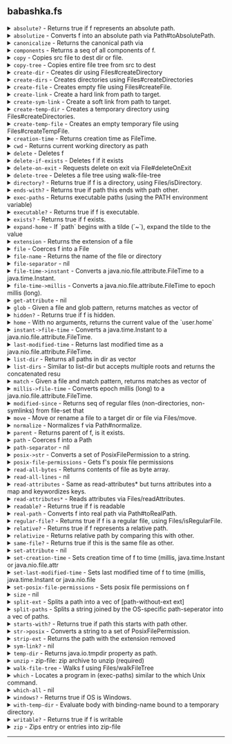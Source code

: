 ## babashka.fs
<details>


<summary><code>absolute?</code>  -  Returns true if f represents an absolute path. </summary>


### `absolute?`
> <code>[f]</code><br>

Returns true if f represents an absolute path.

[Source](null/blob/master/src/babashka/fs.cljc#L103-L105)
</details>


<details>


<summary><code>absolutize</code>  -  Converts f into an absolute path via Path#toAbsolutePath. </summary>


### `absolutize`
> <code>[f]</code><br>

Converts f into an absolute path via Path#toAbsolutePath.

[Source](null/blob/master/src/babashka/fs.cljc#L138-L140)
</details>


<details>


<summary><code>canonicalize</code>  -  Returns the canonical path via </summary>


### `canonicalize`
> <code>[f]</code><br>
> <code>[f {:keys [:nofollow-links]}]</code><br>

Returns the canonical path via
  java.io.File#getCanonicalPath. If :nofollow-links is set, then it
  will fall back on absolutize + normalize. This function can be used
  as an alternative to real-path which requires files to exist.

[Source](null/blob/master/src/babashka/fs.cljc#L152-L161)
</details>


<details>


<summary><code>components</code>  -  Returns a seq of all components of f. </summary>


### `components`
> <code>[f]</code><br>

Returns a seq of all components of f.

[Source](null/blob/master/src/babashka/fs.cljc#L133-L136)
</details>


<details>


<summary><code>copy</code>  -  Copies src file to dest dir or file. </summary>


### `copy`
> <code>[src dest]</code><br>
> <code>[src dest {:keys [:replace-existing :copy-attributes :nofollow-links]}]</code><br>

Copies src file to dest dir or file.
  Options:
  - :replace-existing
  - :copy-attributes
  - :nofollow-links (used to determine to copy symbolic link itself or not).

[Source](null/blob/master/src/babashka/fs.cljc#L342-L358)
</details>


<details>


<summary><code>copy-tree</code>  -  Copies entire file tree from src to dest </summary>


### `copy-tree`
> <code>[src dest]</code><br>
> <code>[src dest {:keys [:replace-existing :copy-attributes :nofollow-links], :as opts}]</code><br>

Copies entire file tree from src to dest. Creates dest if needed
  using create-dirs, passing it the :posix-file-permissions
  option. Supports same options as copy.

[Source](null/blob/master/src/babashka/fs.cljc#L405-L443)
</details>


<details>


<summary><code>create-dir</code>  -  Creates dir using Files#createDirectory </summary>


### `create-dir`
> <code>[path]</code><br>
> <code>[path {:keys [:posix-file-permissions]}]</code><br>

Creates dir using Files#createDirectory. Does not create parents.

[Source](null/blob/master/src/babashka/fs.cljc#L391-L397)
</details>


<details>


<summary><code>create-dirs</code>  -  Creates directories using Files#createDirectories </summary>


### `create-dirs`
> <code>[path]</code><br>
> <code>[path {:keys [:posix-file-permissions]}]</code><br>

Creates directories using Files#createDirectories. Also creates parents if needed.

[Source](null/blob/master/src/babashka/fs.cljc#L399-L403)
</details>


<details>


<summary><code>create-file</code>  -  Creates empty file using Files#createFile. </summary>


### `create-file`
> <code>[path]</code><br>
> <code>[path {:keys [:posix-file-permissions]}]</code><br>

Creates empty file using Files#createFile.

[Source](null/blob/master/src/babashka/fs.cljc#L546-L552)
</details>


<details>


<summary><code>create-link</code>  -  Create a hard link from path to target. </summary>


### `create-link`
> <code>[path target]</code><br>

Create a hard link from path to target.

[Source](null/blob/master/src/babashka/fs.cljc#L510-L515)
</details>


<details>


<summary><code>create-sym-link</code>  -  Create a soft link from path to target. </summary>


### `create-sym-link`
> <code>[path target]</code><br>

Create a soft link from path to target.

[Source](null/blob/master/src/babashka/fs.cljc#L502-L508)
</details>


<details>


<summary><code>create-temp-dir</code>  -  Creates a temporary directory using Files#createDirectories. </summary>


### `create-temp-dir`
> <code>[]</code><br>
> <code>[{:keys [:prefix :path :posix-file-permissions]}]</code><br>

Creates a temporary directory using Files#createDirectories.

  (create-temp-dir): creates temp dir with random prefix.
  (create-temp-dir {:keys [:prefix :path :posix-file-permissions]}):

  create temp dir in path with prefix. If prefix is not provided, a random one
  is generated. If path is not provided, the directory is created as if called with (create-temp-dir). The :posix-file-permissions option is a string like "rwx------".

[Source](null/blob/master/src/babashka/fs.cljc#L450-L472)
</details>


<details>


<summary><code>create-temp-file</code>  -  Creates an empty temporary file using Files#createTempFile. </summary>


### `create-temp-file`
> <code>[]</code><br>
> <code>[{:keys [:path :prefix :suffix :posix-file-permissions]}]</code><br>

Creates an empty temporary file using Files#createTempFile.

  - (create-temp-file): creates temp file with random prefix and suffix.
  - (create-temp-dir {:keys [:prefix :suffix :path :posix-file-permissions]}): create
  temp file in path with prefix. If prefix and suffix are not
  provided, random ones are generated. The :posix-file-permissions
  option is a string like "rwx------".

[Source](null/blob/master/src/babashka/fs.cljc#L474-L500)
</details>


<details>


<summary><code>creation-time</code>  -  Returns creation time as FileTime. </summary>


### `creation-time`
> <code>[f]</code><br>
> <code>[f {:keys [nofollow-links], :as opts}]</code><br>

Returns creation time as FileTime.

[Source](null/blob/master/src/babashka/fs.cljc#L700-L705)
</details>


<details>


<summary><code>cwd</code>  -  Returns current working directory as path </summary>


### `cwd`
> <code>[]</code><br>

Returns current working directory as path

[Source](null/blob/master/src/babashka/fs.cljc#L1009-L1012)
</details>


<details>


<summary><code>delete</code>  -  Deletes f </summary>


### `delete`
> <code>[f]</code><br>

Deletes f. Returns nil if the delete was successful,
  throws otherwise. Does not follow symlinks.

[Source](null/blob/master/src/babashka/fs.cljc#L517-L523)
</details>


<details>


<summary><code>delete-if-exists</code>  -  Deletes f if it exists </summary>


### `delete-if-exists`
> <code>[f]</code><br>

Deletes f if it exists. Returns true if the delete was successful,
  false if f didn't exist. Does not follow symlinks.

[Source](null/blob/master/src/babashka/fs.cljc#L525-L529)
</details>


<details>


<summary><code>delete-on-exit</code>  -  Requests delete on exit via File#deleteOnExit </summary>


### `delete-on-exit`
> <code>[f]</code><br>

Requests delete on exit via File#deleteOnExit. Returns f.

[Source](null/blob/master/src/babashka/fs.cljc#L578-L582)
</details>


<details>


<summary><code>delete-tree</code>  -  Deletes a file tree using walk-file-tree </summary>


### `delete-tree`
> <code>[root]</code><br>

Deletes a file tree using walk-file-tree. Similar to rm -rf. Does not follow symlinks.

[Source](null/blob/master/src/babashka/fs.cljc#L534-L544)
</details>


<details>


<summary><code>directory?</code>  -  Returns true if f is a directory, using Files/isDirectory. </summary>


### `directory?`
> <code>[f]</code><br>
> <code>[f {:keys [:nofollow-links]}]</code><br>

Returns true if f is a directory, using Files/isDirectory.

[Source](null/blob/master/src/babashka/fs.cljc#L86-L91)
</details>


<details>


<summary><code>ends-with?</code>  -  Returns true if path this ends with path other. </summary>


### `ends-with?`
> <code>[this other]</code><br>

Returns true if path this ends with path other.

[Source](null/blob/master/src/babashka/fs.cljc#L833-L836)
</details>


<details>


<summary><code>exec-paths</code>  -  Returns executable paths (using the PATH environment variable) </summary>


### `exec-paths`
> <code>[]</code><br>

Returns executable paths (using the PATH environment variable). Same
  as (split-paths (System/getenv "PATH")).

[Source](null/blob/master/src/babashka/fs.cljc#L759-L763)
</details>


<details>


<summary><code>executable?</code>  -  Returns true if f is executable. </summary>


### `executable?`
> <code>[f]</code><br>

Returns true if f is executable.

[Source](null/blob/master/src/babashka/fs.cljc#L107-L109)
</details>


<details>


<summary><code>exists?</code>  -  Returns true if f exists. </summary>


### `exists?`
> <code>[f]</code><br>
> <code>[f {:keys [:nofollow-links]}]</code><br>

Returns true if f exists.

[Source](null/blob/master/src/babashka/fs.cljc#L123-L129)
</details>


<details>


<summary><code>expand-home</code>  -  If `path` begins with a tilde (`~`), expand the tilde to the value </summary>


### `expand-home`
> <code>[f]</code><br>

If `path` begins with a tilde (`~`), expand the tilde to the value
  of the `user.home` system property. If the `path` begins with a
  tilde immediately followed by some characters, they are assumed to
  be a username. This is expanded to the path to that user's home
  directory. This is (naively) assumed to be a directory with the same
  name as the user relative to the parent of the current value of
  `user.home`.

[Source](null/blob/master/src/babashka/fs.cljc#L987-L1002)
</details>


<details>


<summary><code>extension</code>  -  Returns the extension of a file </summary>


### `extension`
> <code>[path]</code><br>

Returns the extension of a file

[Source](null/blob/master/src/babashka/fs.cljc#L749-L752)
</details>


<details>


<summary><code>file</code>  -  Coerces f into a File </summary>


### `file`
> <code>[f]</code><br>
> <code>[f & fs]</code><br>

Coerces f into a File. Multiple-arg versions treat the first argument
  as parent and subsequent args as children relative to the parent.

[Source](null/blob/master/src/babashka/fs.cljc#L57-L62)
</details>


<details>


<summary><code>file-name</code>  -  Returns the name of the file or directory </summary>


### `file-name`
> <code>[x]</code><br>

Returns the name of the file or directory. E.g. (file-name "foo/bar/baz") returns "baz".

[Source](null/blob/master/src/babashka/fs.cljc#L163-L166)
</details>


<details>


<summary><code>file-separator</code>  -  nil </summary>


### `file-separator`

[Source](null/blob/master/src/babashka/fs.cljc#L234-L234)
</details>


<details>


<summary><code>file-time->instant</code>  -  Converts a java.nio.file.attribute.FileTime to a java.time.Instant. </summary>


### `file-time->instant`
> <code>[ft]</code><br>

Converts a java.nio.file.attribute.FileTime to a java.time.Instant.

[Source](null/blob/master/src/babashka/fs.cljc#L661-L664)
</details>


<details>


<summary><code>file-time->millis</code>  -  Converts a java.nio.file.attribute.FileTime to epoch millis (long). </summary>


### `file-time->millis`
> <code>[ft]</code><br>

Converts a java.nio.file.attribute.FileTime to epoch millis (long).

[Source](null/blob/master/src/babashka/fs.cljc#L671-L674)
</details>


<details>


<summary><code>get-attribute</code>  -  nil </summary>


### `get-attribute`
> <code>[path attribute]</code><br>
> <code>[path attribute {:keys [:nofollow-links]}]</code><br>

[Source](null/blob/master/src/babashka/fs.cljc#L611-L617)
</details>


<details>


<summary><code>glob</code>  -  Given a file and glob pattern, returns matches as vector of </summary>


### `glob`
> <code>[root pattern]</code><br>
> <code>[root pattern opts]</code><br>

Given a file and glob pattern, returns matches as vector of
  files. Patterns containing ** or / will cause a recursive walk over
  path, unless overriden with :recursive. Glob interpretation is done
  using the rules described in
  https://docs.oracle.com/javase/7/docs/api/java/nio/file/FileSystem.html#getPathMatcher(java.lang.String).

  Options:

  - :hidden: match hidden files. Note: on Windows files starting with
  a dot are not hidden, unless their hidden attribute is set.
  - :follow-links: follow symlinks.
  - :recursive: force recursive search.

  Examples:
  (fs/glob "." "**.clj")

[Source](null/blob/master/src/babashka/fs.cljc#L308-L331)
</details>


<details>


<summary><code>hidden?</code>  -  Returns true if f is hidden. </summary>


### `hidden?`
> <code>[f]</code><br>

Returns true if f is hidden.

[Source](null/blob/master/src/babashka/fs.cljc#L99-L101)
</details>


<details>


<summary><code>home</code>  -  With no arguments, returns the current value of the `user.home` </summary>


### `home`
> <code>[]</code><br>
> <code>[user]</code><br>

With no arguments, returns the current value of the `user.home`
  system property. If a `user` is passed, returns that user's home
  directory as found in the parent of home with no args.

[Source](null/blob/master/src/babashka/fs.cljc#L979-L985)
</details>


<details>


<summary><code>instant->file-time</code>  -  Converts a java.time.Instant to a java.nio.file.attribute.FileTime. </summary>


### `instant->file-time`
> <code>[instant]</code><br>

Converts a java.time.Instant to a java.nio.file.attribute.FileTime.

[Source](null/blob/master/src/babashka/fs.cljc#L666-L669)
</details>


<details>


<summary><code>last-modified-time</code>  -  Returns last modified time as a java.nio.file.attribute.FileTime. </summary>


### `last-modified-time`
> <code>[f]</code><br>
> <code>[f {:keys [nofollow-links], :as opts}]</code><br>

Returns last modified time as a java.nio.file.attribute.FileTime.

[Source](null/blob/master/src/babashka/fs.cljc#L686-L691)
</details>


<details>


<summary><code>list-dir</code>  -  Returns all paths in dir as vector </summary>


### `list-dir`
> <code>[dir]</code><br>
> <code>[dir glob-or-accept]</code><br>

Returns all paths in dir as vector. For descending into subdirectories use glob.
     - `glob-or-accept` - a glob string such as "*.edn" or a (fn accept [^java.nio.file.Path p]) -> truthy

[Source](null/blob/master/src/babashka/fs.cljc#L224-L232)
</details>


<details>


<summary><code>list-dirs</code>  -  Similar to list-dir but accepts multiple roots and returns the concatenated resu </summary>


### `list-dirs`
> <code>[dirs glob-or-accept]</code><br>

Similar to list-dir but accepts multiple roots and returns the concatenated results.
  - `glob-or-accept` - a glob string such as "*.edn" or a (fn accept [^java.nio.file.Path p]) -> truthy

[Source](null/blob/master/src/babashka/fs.cljc#L714-L718)
</details>


<details>


<summary><code>match</code>  -  Given a file and match pattern, returns matches as vector of </summary>


### `match`
> <code>[root pattern]</code><br>
> <code>[root pattern {:keys [hidden follow-links max-depth recursive]}]</code><br>

Given a file and match pattern, returns matches as vector of
  files. Pattern interpretation is done using the rules described in
  https://docs.oracle.com/javase/7/docs/api/java/nio/file/FileSystem.html#getPathMatcher(java.lang.String).

  Options:

  - :hidden: match hidden files. Note: on Windows files starting with
  a dot are not hidden, unless their hidden attribute is set.
  - :follow-links: follow symlinks
  - :recursive: match recursively.
  - :max-depth: max depth to descend into directory structure.

  Examples:
  (fs/match "." "regex:.*\\.clj" {:recursive true})

[Source](null/blob/master/src/babashka/fs.cljc#L242-L306)
</details>


<details>


<summary><code>millis->file-time</code>  -  Converts epoch millis (long) to a java.nio.file.attribute.FileTime. </summary>


### `millis->file-time`
> <code>[millis]</code><br>

Converts epoch millis (long) to a java.nio.file.attribute.FileTime.

[Source](null/blob/master/src/babashka/fs.cljc#L676-L679)
</details>


<details>


<summary><code>modified-since</code>  -  Returns seq of regular files (non-directories, non-symlinks) from file-set that  </summary>


### `modified-since`
> <code>[anchor file-set]</code><br>

Returns seq of regular files (non-directories, non-symlinks) from file-set that were modified since the anchor path.
  The anchor path can be a regular file or directory, in which case
  the recursive max last modified time stamp is used as the timestamp
  to compare with.  The file-set may be a regular file, directory or
  collection of files (e.g. returned by glob). Directories are
  searched recursively.

[Source](null/blob/master/src/babashka/fs.cljc#L865-L874)
</details>


<details>


<summary><code>move</code>  -  Move or rename a file to a target dir or file via Files/move. </summary>


### `move`
> <code>[source target]</code><br>
> <code>[source target {:keys [:replace-existing :atomic-move :nofollow-links]}]</code><br>

Move or rename a file to a target dir or file via Files/move.

[Source](null/blob/master/src/babashka/fs.cljc#L554-L567)
</details>


<details>


<summary><code>normalize</code>  -  Normalizes f via Path#normalize. </summary>


### `normalize`
> <code>[f]</code><br>

Normalizes f via Path#normalize.

[Source](null/blob/master/src/babashka/fs.cljc#L147-L150)
</details>


<details>


<summary><code>parent</code>  -  Returns parent of f, is it exists. </summary>


### `parent`
> <code>[f]</code><br>

Returns parent of f, is it exists.

[Source](null/blob/master/src/babashka/fs.cljc#L569-L572)
</details>


<details>


<summary><code>path</code>  -  Coerces f into a Path </summary>


### `path`
> <code>[f]</code><br>
> <code>[parent child]</code><br>
> <code>[parent child & more]</code><br>

Coerces f into a Path. Multiple-arg versions treat the first argument as
  parent and subsequent args as children relative to the parent.

[Source](null/blob/master/src/babashka/fs.cljc#L47-L55)
</details>


<details>


<summary><code>path-separator</code>  -  nil </summary>


### `path-separator`

[Source](null/blob/master/src/babashka/fs.cljc#L235-L235)
</details>


<details>


<summary><code>posix->str</code>  -  Converts a set of PosixFilePermission to a string. </summary>


### `posix->str`
> <code>[p]</code><br>

Converts a set of PosixFilePermission to a string.

[Source](null/blob/master/src/babashka/fs.cljc#L360-L363)
</details>


<details>


<summary><code>posix-file-permissions</code>  -  Gets f's posix file permissions </summary>


### `posix-file-permissions`
> <code>[f]</code><br>
> <code>[f {:keys [:nofollow-links]}]</code><br>

Gets f's posix file permissions. Use posix->str to view as a string.

[Source](null/blob/master/src/babashka/fs.cljc#L589-L593)
</details>


<details>


<summary><code>read-all-bytes</code>  -  Returns contents of file as byte array. </summary>


### `read-all-bytes`
> <code>[f]</code><br>

Returns contents of file as byte array.

[Source](null/blob/master/src/babashka/fs.cljc#L600-L603)
</details>


<details>


<summary><code>read-all-lines</code>  -  nil </summary>


### `read-all-lines`
> <code>[f]</code><br>

[Source](null/blob/master/src/babashka/fs.cljc#L605-L607)
</details>


<details>


<summary><code>read-attributes</code>  -  Same as read-attributes* but turns attributes into a map and keywordizes keys. </summary>


### `read-attributes`
> <code>[path attributes]</code><br>
> <code>[path attributes {:keys [:nofollow-links :key-fn], :as opts}]</code><br>

Same as read-attributes* but turns attributes into a map and keywordizes keys.
  Keywordizing can be changed by passing a :key-fn in the options map.

[Source](null/blob/master/src/babashka/fs.cljc#L642-L650)
</details>


<details>


<summary><code>read-attributes*</code>  -  Reads attributes via Files/readAttributes. </summary>


### `read-attributes*`
> <code>[path attributes]</code><br>
> <code>[path attributes {:keys [:nofollow-links]}]</code><br>

Reads attributes via Files/readAttributes.

[Source](null/blob/master/src/babashka/fs.cljc#L624-L640)
</details>


<details>


<summary><code>readable?</code>  -  Returns true if f is readable </summary>


### `readable?`
> <code>[f]</code><br>

Returns true if f is readable

[Source](null/blob/master/src/babashka/fs.cljc#L111-L113)
</details>


<details>


<summary><code>real-path</code>  -  Converts f into real path via Path#toRealPath. </summary>


### `real-path`
> <code>[f]</code><br>
> <code>[f {:keys [:nofollow-links]}]</code><br>

Converts f into real path via Path#toRealPath.

[Source](null/blob/master/src/babashka/fs.cljc#L71-L75)
</details>


<details>


<summary><code>regular-file?</code>  -  Returns true if f is a regular file, using Files/isRegularFile. </summary>


### `regular-file?`
> <code>[f]</code><br>
> <code>[f {:keys [:nofollow-links]}]</code><br>

Returns true if f is a regular file, using Files/isRegularFile.

[Source](null/blob/master/src/babashka/fs.cljc#L79-L84)
</details>


<details>


<summary><code>relative?</code>  -  Returns true if f represents a relative path. </summary>


### `relative?`
> <code>[f]</code><br>

Returns true if f represents a relative path.

[Source](null/blob/master/src/babashka/fs.cljc#L119-L121)
</details>


<details>


<summary><code>relativize</code>  -  Returns relative path by comparing this with other. </summary>


### `relativize`
> <code>[this other]</code><br>

Returns relative path by comparing this with other.

[Source](null/blob/master/src/babashka/fs.cljc#L142-L145)
</details>


<details>


<summary><code>same-file?</code>  -  Returns true if this is the same file as other. </summary>


### `same-file?`
> <code>[this other]</code><br>

Returns true if this is the same file as other.

[Source](null/blob/master/src/babashka/fs.cljc#L595-L598)
</details>


<details>


<summary><code>set-attribute</code>  -  nil </summary>


### `set-attribute`
> <code>[path attribute value]</code><br>
> <code>[path attribute value {:keys [:nofollow-links]}]</code><br>

[Source](null/blob/master/src/babashka/fs.cljc#L652-L659)
</details>


<details>


<summary><code>set-creation-time</code>  -  Sets creation time of f to time (millis, java.time.Instant or java.nio.file.attr </summary>


### `set-creation-time`
> <code>[f time]</code><br>
> <code>[f time {:keys [nofollow-links], :as opts}]</code><br>

Sets creation time of f to time (millis, java.time.Instant or java.nio.file.attribute.FileTime).

[Source](null/blob/master/src/babashka/fs.cljc#L707-L712)
</details>


<details>


<summary><code>set-last-modified-time</code>  -  Sets last modified time of f to time (millis, java.time.Instant or java.nio.file </summary>


### `set-last-modified-time`
> <code>[f time]</code><br>
> <code>[f time {:keys [nofollow-links], :as opts}]</code><br>

Sets last modified time of f to time (millis, java.time.Instant or java.nio.file.attribute.FileTime).

[Source](null/blob/master/src/babashka/fs.cljc#L693-L698)
</details>


<details>


<summary><code>set-posix-file-permissions</code>  -  Sets posix file permissions on f </summary>


### `set-posix-file-permissions`
> <code>[f posix-file-permissions]</code><br>

Sets posix file permissions on f. Accepts a string like "rwx------" or a set of PosixFilePermission.

[Source](null/blob/master/src/babashka/fs.cljc#L584-L587)
</details>


<details>


<summary><code>size</code>  -  nil </summary>


### `size`
> <code>[f]</code><br>

[Source](null/blob/master/src/babashka/fs.cljc#L574-L576)
</details>


<details>


<summary><code>split-ext</code>  -  Splits a path into a vec of [path-without-ext ext] </summary>


### `split-ext`
> <code>[path]</code><br>

Splits a path into a vec of [path-without-ext ext]. Works with strings, files, or paths.

[Source](null/blob/master/src/babashka/fs.cljc#L720-L730)
</details>


<details>


<summary><code>split-paths</code>  -  Splits a string joined by the OS-specific path-seperator into a vec of paths. </summary>


### `split-paths`
> <code>[joined-paths]</code><br>

Splits a string joined by the OS-specific path-seperator into a vec of paths.

[Source](null/blob/master/src/babashka/fs.cljc#L754-L757)
</details>


<details>


<summary><code>starts-with?</code>  -  Returns true if path this starts with path other. </summary>


### `starts-with?`
> <code>[this other]</code><br>

Returns true if path this starts with path other.

[Source](null/blob/master/src/babashka/fs.cljc#L828-L831)
</details>


<details>


<summary><code>str->posix</code>  -  Converts a string to a set of PosixFilePermission. </summary>


### `str->posix`
> <code>[s]</code><br>

Converts a string to a set of PosixFilePermission.

[Source](null/blob/master/src/babashka/fs.cljc#L365-L368)
</details>


<details>


<summary><code>strip-ext</code>  -  Returns the path with the extension removed </summary>


### `strip-ext`
> <code>[path]</code><br>
> <code>[path {:keys [ext]}]</code><br>

Returns the path with the extension removed. If provided, a specific extension will be removed.

[Source](null/blob/master/src/babashka/fs.cljc#L732-L747)
</details>


<details>


<summary><code>sym-link?</code>  -  nil </summary>


### `sym-link?`
> <code>[f]</code><br>

[Source](null/blob/master/src/babashka/fs.cljc#L531-L532)
</details>


<details>


<summary><code>temp-dir</code>  -  Returns java.io.tmpdir property as path. </summary>


### `temp-dir`
> <code>[]</code><br>

Returns java.io.tmpdir property as path.

[Source](null/blob/master/src/babashka/fs.cljc#L445-L448)
</details>


<details>


<summary><code>unzip</code>  -  zip-file: zip archive to unzip (required) </summary>


### `unzip`
> <code>[zip-file]</code><br>
> <code>[zip-file dest]</code><br>
> <code>[zip-file dest {:keys [replace-existing]}]</code><br>

zip-file: zip archive to unzip (required)
   dest: destination directory (defaults to ".")
   Options:
     :replace-existing true/false: overwrite existing files

[Source](null/blob/master/src/babashka/fs.cljc#L880-L907)
</details>


<details>


<summary><code>walk-file-tree</code>  -  Walks f using Files/walkFileTree </summary>


### `walk-file-tree`
> <code>[f {:keys [:pre-visit-dir :post-visit-dir :visit-file :visit-file-failed :follow-links :max-depth]}]</code><br>

Walks f using Files/walkFileTree. Visitor functions: :pre-visit-dir,
  :post-visit-dir, :visit-file, :visit-file-failed. All visitor functions
  default to (constantly :continue). Supported return
  values: :continue, :skip-subtree, :skip-siblings, :terminate. A
  different return value will throw.

[Source](null/blob/master/src/babashka/fs.cljc#L170-L204)
</details>


<details>


<summary><code>which</code>  -  Locates a program in (exec-paths) similar to the which Unix command. </summary>


### `which`
> <code>[program]</code><br>
> <code>[program opts]</code><br>

Locates a program in (exec-paths) similar to the which Unix command.
  On Windows it tries to resolve in the order of: .com, .exe, .bat,
  .cmd.

[Source](null/blob/master/src/babashka/fs.cljc#L772-L815)
</details>


<details>


<summary><code>which-all</code>  -  nil </summary>


### `which-all`
> <code>[program]</code><br>
> <code>[program opts]</code><br>

[Source](null/blob/master/src/babashka/fs.cljc#L817-L820)
</details>


<details>


<summary><code>windows?</code>  -  Returns true if OS is Windows. </summary>


### `windows?`
> <code>[]</code><br>

Returns true if OS is Windows.

[Source](null/blob/master/src/babashka/fs.cljc#L1004-L1007)
</details>


<details>


<summary><code>with-temp-dir</code>  -  Evaluate body with binding-name bound to a temporary directory. </summary>


### `with-temp-dir`
> <code>[[binding-name options & more] & body]</code><br>

Macro.


Evaluate body with binding-name bound to a temporary directory.

  The directory is created by passing `options` to create-temp-dir, and
  will be removed with `delete-tree` on exit from the scope.

  `options` is a map with the keys as for create-temp-dir.

[Source](null/blob/master/src/babashka/fs.cljc#L957-L971)
</details>


<details>


<summary><code>writable?</code>  -  Returns true if f is writable </summary>


### `writable?`
> <code>[f]</code><br>

Returns true if f is writable

[Source](null/blob/master/src/babashka/fs.cljc#L115-L117)
</details>


<details>


<summary><code>zip</code>  -  Zips entry or entries into zip-file </summary>


### `zip`
> <code>[zip-file entries]</code><br>
> <code>[zip-file entries _opts]</code><br>

Zips entry or entries into zip-file. An entry may be a file or
  directory. Directories are included recursively and their names are
  preserved in the zip file. Currently only accepts relative entries.

[Source](null/blob/master/src/babashka/fs.cljc#L938-L953)
</details>


<hr>
